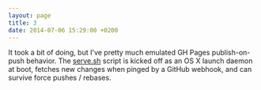```yaml
---
layout: page
title: 3
date: 2014-07-06 15:29:00 +0200
---
```


It took a bit of doing, but I've pretty much emulated GH Pages publish-on-push behavior. The [serve.sh](https://github.com/cbeams/chris.beams.io/blob/master/serve.sh) script is kicked off as an OS X launch daemon at boot, fetches new changes when pinged by a GitHub webhook, and can survive force pushes / rebases.
